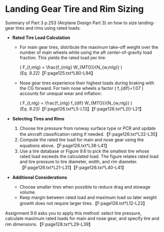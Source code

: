 # Landing Gear Tire and Rim Sizing

Summary of Part 3 p.253 (Airplane Design Part 3) on how to size landing-gear tires and rims using rated loads.

* **Rated Tire Load Calculation**
  * For main gear tires, distribute the maximum take-off weight over the number of main wheels while using the aft center-of-gravity load fraction. This yields the rated load per tire:
    
    \( F_{t,mlg} = \frac{f_{mlg} W_{MTO}}{N_{w,mlg}} \)  
    *(Eq. 9.22)*【F:page125.txt†L80-L94】
  * Nose gear tires experience their highest loads during braking with the CG forward. For twin nose wheels a factor \( f_{dif}=1.07 \) accounts for unequal wear and inflation:
    
    \( F_{t,nlg} = \frac{f_{nlg} f_{dif} W_{MTO}}{N_{w,nlg}} \)  
    *(Eq. 9.23)*【F:page126.txt†L5-L13】【F:page126.txt†L20-L21】

* **Selecting Tires and Rims**
  1. Choose tire pressure from runway surface type or PCR and update the aircraft classification rating if needed.【F:page126.txt†L32-L35】
  2. Compute the rated tire load for main and nose gear using the equations above.【F:page126.txt†L38-L41】
  3. Use a tire database or Figure 9.6 to pick the smallest tire whose rated load exceeds the calculated load. The figure relates rated load and tire pressure to tire diameter, width, and rim diameter.【F:page126.txt†L21-L31】【F:page126.txt†L40-L41】

* **Additional Considerations**
  * Choose smaller tires when possible to reduce drag and stowage volume.
  * Keep margin between rated load and maximum load so later weight growth does not require larger tires.【F:page128.txt†L12-L23】

Assignment 9.6 asks you to apply this method: select tire pressure, calculate maximum rated loads for main and nose gear, and specify tire and rim dimensions.【F:page128.txt†L29-L39】
